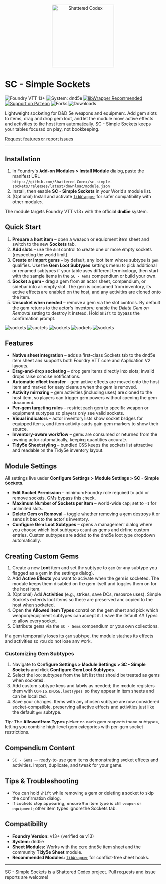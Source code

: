 <p align="center">
  <a href="https://www.patreon.com/cw/shatteredcodex">
    <img src="https://i.imgur.com/9kf3oWy.png" alt="Shattered Codex" width="200" height="200" />
  </a>
</p>

# SC - Simple Sockets

![Foundry VTT 13+](https://img.shields.io/badge/Foundry%20VTT-13%2B-orange?logo=foundry-vtt&logoColor=white)
![System: dnd5e](https://img.shields.io/badge/System-dnd5e-blue)
[![libWrapper Recommended](https://img.shields.io/badge/libWrapper-Recommended-8A2BE2)](https://github.com/ruipin/fvtt-lib-wrapper)
[![Support on Patreon](https://img.shields.io/badge/Patreon-Shattered%20Codex-FF424D?logo=patreon&logoColor=white)](https://www.patreon.com/c/shatteredcodex)
![Forks][forks-shield]
![Downloads](https://img.shields.io/github/downloads/Shattered-Codex/sc-simple-sockets/total)


Lightweight socketing for D&D 5e weapons and equipment. Add gem slots to items, drag and drop gem loot, and let the module move active effects and activities to the host item automatically. SC - Simple Sockets keeps your tables focused on play, not bookkeeping.

[Request features or report issues](https://github.com/Shattered-Codex/sc-simple-sockets/issues)

---

## Installation

1. In Foundry's **Add-on Modules > Install Module** dialog, paste the manifest URL  
   `https://github.com/Shattered-Codex/sc-simple-sockets/releases/latest/download/module.json`
2. Install, then enable **SC - Simple Sockets** in your World's module list.
3. (Optional) Install and activate [`libWrapper`](https://github.com/ruipin/fvtt-lib-wrapper) for safer compatibility with other modules.

The module targets Foundry VTT v13+ with the official **dnd5e** system.

## Quick Start

1. **Prepare a host item** – open a weapon or equipment item sheet and switch to the new **Sockets** tab.
2. **Add slots** – use the `Add` control to create one or more empty sockets (respecting the world limit).
3. **Create or import gems** – by default, any loot item whose subtype is `gem` qualifies. Use the **Gem Loot Subtypes** settings menu to pick additional or renamed subtypes if your table uses different terminology, then start with the sample items in the `SC - Gems` compendium or build your own.
4. **Socket a gem** – drag a gem from an actor sheet, compendium, or sidebar into an empty slot. The gem is consumed from inventory, its active effects are enabled on the host, and any activities are cloned onto the item.
5. **Unsocket when needed** – remove a gem via the slot controls. By default the gem returns to the actor's inventory; enable the *Delete Gem on Removal* setting to destroy it instead. Hold `Shift` to bypass the confirmation prompt.

![sockets](https://i.imgur.com/WyNyxKL.png)
![sockets](https://i.imgur.com/BDLfybi.png)
![sockets](https://i.imgur.com/IiOMgMd.png)
![sockets](https://i.imgur.com/bv1mJui.png)
![sockets](https://i.imgur.com/azxl7Gz.png)


## Features

- **Native sheet integration** – adds a first-class Sockets tab to the dnd5e item sheet and supports both Foundry VTT core and Application V2 layouts.
- **Drag-and-drop socketing** – drop gem items directly into slots; invalid drops raise concise notifications.
- **Automatic effect transfer** – gem active effects are moved onto the host item and marked for easy cleanup when the gem is removed.
- **Activity mirroring** – gem activities (including uses) are cloned to the host item, so players can trigger gem powers without opening the gem document.
- **Per-gem targeting rules** – restrict each gem to specific weapon or equipment subtypes so players only see valid sockets.
- **Visual indicators** – actor inventory lists show socket badges for equipped items, and item activity cards gain gem markers to show their source.
- **Inventory-aware workflow** – gems are consumed or returned from the owning actor automatically, keeping quantities accurate.
- **Tidy5e Sheet styling** – bundled CSS keeps the sockets list attractive and readable on the Tidy5e inventory layout.

## Module Settings

All settings live under **Configure Settings > Module Settings > SC - Simple Sockets**.

- **Edit Socket Permission** – minimum Foundry role required to add or remove sockets. GMs bypass this check.
- **Maximum Number of Sockets per Item** – world-wide cap; set to `-1` for unlimited slots.
- **Delete Gem on Removal** – toggle whether removing a gem destroys it or sends it back to the actor's inventory.
- **Configure Gem Loot Subtypes** – opens a management dialog where you choose which loot subtypes count as gems and define custom entries. Custom subtypes are added to the dnd5e loot type dropdown automatically.

## Creating Custom Gems

1. Create a new **Loot** item and set the subtype to `gem` (or any subtype you flagged as a gem in the settings dialog).
2. Add **Active Effects** you want to activate when the gem is socketed. The module keeps them disabled on the gem itself and toggles them on for the host item.
3. (Optional) Add **Activities** (e.g., strikes, save DCs, resource uses). Simple Sockets extends loot items so these are preserved and copied to the host when socketed.
4. Open the **Allowed Item Types** control on the gem sheet and pick which weapon/equipment subtypes can accept it. Leave the default *All Types* to allow every socket.
5. Distribute gems via the `SC - Gems` compendium or your own collections.

If a gem temporarily loses its `gem` subtype, the module stashes its effects and activities so you do not lose any work.

### Customizing Gem Subtypes

1. Navigate to **Configure Settings > Module Settings > SC - Simple Sockets** and click **Configure Gem Loot Subtypes**.
2. Select the loot subtypes from the left list that should be treated as gems when socketed.
3. Add custom subtype keys and labels as needed; the module registers them with `CONFIG.DND5E.lootTypes`, so they appear in item sheets and can be localized.
4. Save your changes. Items with any chosen subtype are now considered socket-compatible, preserving all active effects and activities just like the default `gem` subtype.

Tip: The **Allowed Item Types** picker on each gem respects these subtypes, letting you combine high-level gem categories with per-gem socket restrictions.

## Compendium Content

- `SC - Gems` — ready-to-use gem items demonstrating socket effects and activities. Import, duplicate, and tweak for your game.

## Tips & Troubleshooting

- You can hold `Shift` while removing a gem or deleting a socket to skip the confirmation dialog.
- If sockets stop appearing, ensure the item type is still `weapon` or `equipment`; other item types ignore the Sockets tab.

## Compatibility

- **Foundry Version:** v13+ (verified on v13)
- **System:** dnd5e
- **Sheet Modules:** Works with the core dnd5e item sheet and the community **Tidy5e Sheet** module.
- **Recommended Modules:** [`libWrapper`](https://github.com/ruipin/fvtt-lib-wrapper) for conflict-free sheet hooks.

---

SC - Simple Sockets is a Shattered Codex project. Pull requests and issue reports are welcome!


[forks-shield]:https://img.shields.io/github/forks/Shattered-Codex/sc-simple-sockets.svg?style=flat-round
